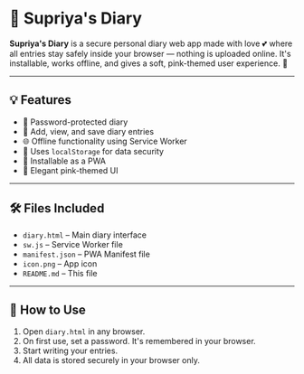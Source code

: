 # 💖 Supriya's Diary

**Supriya's Diary** is a secure personal diary web app made with love 💕 where all entries stay safely inside your browser — nothing is uploaded online. It's installable, works offline, and gives a soft, pink-themed user experience. 🌸

---

## 💡 Features

- 🔐 Password-protected diary
- 📝 Add, view, and save diary entries
- 🌐 Offline functionality using Service Worker
- 💾 Uses `localStorage` for data security
- 📲 Installable as a PWA
- 🎀 Elegant pink-themed UI

---

## 🛠 Files Included

- `diary.html` – Main diary interface  
- `sw.js` – Service Worker file  
- `manifest.json` – PWA Manifest file  
- `icon.png` – App icon  
- `README.md` – This file  

---

## 🚀 How to Use

1. Open `diary.html` in any browser.
2. On first use, set a password. It's remembered in your browser.
3. Start writing your entries.
4. All data is stored securely in your browser only.
